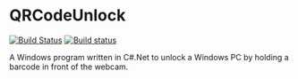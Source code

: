 # QRCodeUnlock

[![Build Status](https://travis-ci.org/joachimschmidt557/QRCodeUnlock.svg?branch=master)](https://travis-ci.org/joachimschmidt557/QRCodeUnlock)
[![Build status](https://ci.appveyor.com/api/projects/status/jd7ltjdfh4wxagc4?svg=true)](https://ci.appveyor.com/project/joachimschmidt557/qrcodeunlock)

A Windows program written in C#.Net to unlock a Windows PC by holding a barcode in front of the webcam. 
